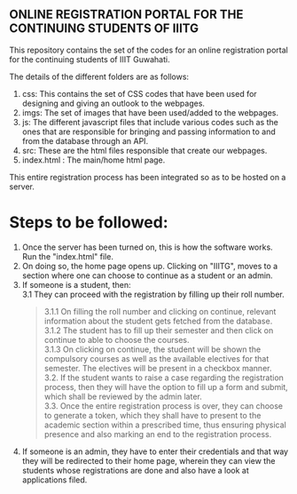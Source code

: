 ## ONLINE REGISTRATION PORTAL FOR THE CONTINUING STUDENTS OF IIITG

This repository contains the set of the codes for an online registration portal for the continuing students of IIIT Guwahati.

The details of the different folders are as follows:

1. css: This contains the set of CSS codes that have been used for designing and giving an outlook to the webpages.
2. imgs: The set of images that have been used/added to the webpages.
3. js: The different javascript files that include various codes such as the ones that are responsible for bringing and passing information to and from the database through an API.
4. src: These are the html files responsible that create our webpages.
5. index.html : The main/home html page.

This entire registration process has been integrated so as to be hosted on a server.

# Steps to be followed:

1. Once the server has been turned on, this is how the software works. Run the "index.html" file. <br />
2. On doing so, the home page opens up. Clicking on "IIITG", moves to a section where one can choose to continue as a student or an admin.<br />
3. If someone is a student, then: <br />
  3.1 They can proceed with the registration by filling up their roll number. <br />
   > 3.1.1 On filling the roll number and clicking on continue, relevant information about the student gets fetched from the database. <br />
   > 3.1.2 The student has to fill up their semester and then click on continue to able to choose the courses. <br />
   >3.1.3 On clicking on continue, the student will be shown the compulsory courses as well as the available electives for that semester. The electives will be present
      in a checkbox manner. <br />
  3.2. If the student wants to raise a case regarding the registration process, then they will have the option to fill up a form and submit, which shall be reviewed by the admin later. <br />
  3.3. Once the entire registration process is over, they can choose to generate a token, which they shall have to present to the academic section within a prescribed time, thus ensuring physical <br />
       presence and also marking an end to the registration process. <br />
4. If someone is an admin, they have to enter their credentials and that way they will be redirected to their home page, wherein they can view the students whose registrations are done and also have a look at applications filed. <br />
      
